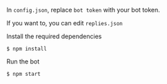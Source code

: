 In `config.json`, replace `bot token` with your bot token.

If you want to, you can edit `replies.json`


Install the required dependencies
```
$ npm install
```

Run the bot
```
$ npm start
```
